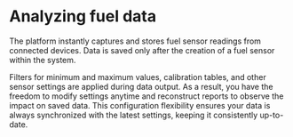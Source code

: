 # Analyzing fuel data

The platform instantly captures and stores fuel sensor readings from connected devices. Data is saved only after the creation of a fuel sensor within the system.

Filters for minimum and maximum values, calibration tables, and other sensor settings are applied during data output. As a result, you have the freedom to modify settings anytime and reconstruct reports to observe the impact on saved data. This configuration flexibility ensures your data is always synchronized with the latest settings, keeping it consistently up-to-date.
